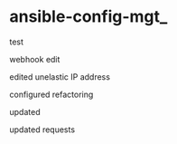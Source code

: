 # ansible-config-mgt_

test

webhook edit

edited unelastic IP address

configured refactoring

updated

updated requests